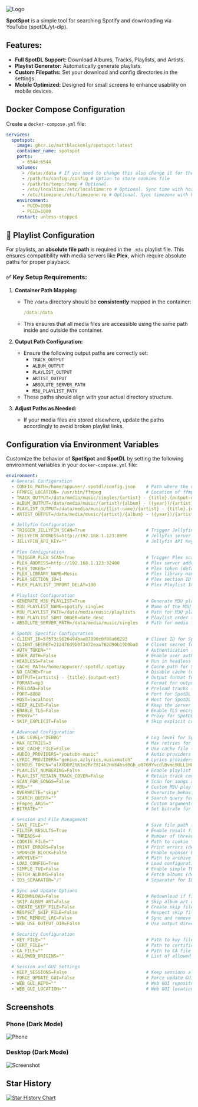 ![Logo](spotspot/static/spotspot.png)


**SpotSpot** is a simple tool for searching Spotify and downloading via YouTube (spotDL/yt-dlp).


## Features:

- **Full SpotDL Support:** Download Albums, Tracks, Playlists, and Artists.
- **Playlist Generator:** Automatically generate playlists.
- **Custom Filepaths:**  Set your download and config directories in the settings.
- **Mobile Optimized:**  Designed for small screens to enhance usability on mobile devices.


## Docker Compose Configuration

Create a `docker-compose.yml` file:

```yaml
services:
  spotspot:
    image: ghcr.io/mattblackonly/spotspot:latest
    container_name: spotspot
    ports:
      - 6544:6544
    volumes:
      - /data:/data # If you need to change this also change it for the TRACK_OUTPUT, ALBUM_OUTPUT, PLAYLIST_OUTPUT, ARTIST_OUTPUT
      - /path/to/config:/config # Option to store cookies file
      - /path/to/temp:/temp # Optional.
      - /etc/localtime:/etc/localtime:ro # Optional. Sync time with host.
      - /etc/timezone:/etc/timezone:ro # Optional. Sync timezone with host.
    environment:
      - PUID=1000
      - PGID=1000
    restart: unless-stopped
```


## 🎵 Playlist Configuration  

For playlists, an **absolute file path** is required in the `.m3u` playlist file. This ensures compatibility with media servers like **Plex**, which require absolute paths for proper playback.  

### ✅ Key Setup Requirements:  
1. **Container Path Mapping:**  
   - The `/data` directory should be **consistently** mapped in the container:  
     ```yml
     /data:/data
     ```
   - This ensures that all media files are accessible using the same path inside and outside the container.  

2. **Output Path Configuration:**  
   - Ensure the following output paths are correctly set:  
     - `TRACK_OUTPUT`  
     - `ALBUM_OUTPUT`  
     - `PLAYLIST_OUTPUT`  
     - `ARTIST_OUTPUT`  
     - `ABSOLUTE_SERVER_PATH`
     - `M3U_PLAYLIST_PATH`
   - These paths should align with your actual directory structure.  

3. **Adjust Paths as Needed:**  
   - If your media files are stored elsewhere, update the paths accordingly to avoid broken playlist links.  


## Configuration via Environment Variables

Customize the behavior of **SpotSpot** and **SpotDL** by setting the following environment variables in your `docker-compose.yml` file:

```yaml
environment:
  # General Configuration
  - CONFIG_PATH=/home/appuser/.spotdl/config.json    # Path where the config file will be saved (Windows default: D:/config.json, Linux default: /home/appuser/.spotdl/config.json)
  - FFMPEG_LOCATION= /usr/bin/ffmpeg                 # Location of ffmpeg executable (Windows default: D:/, Linux default: /usr/bin/ffmpeg)
  - TRACK_OUTPUT=/data/media/music/singles/{artist} - {title}.{output-ext}                      # Format for saving individual tracks (default: {artist} - {title}.{output-ext})
  - ALBUM_OUTPUT=/data/media/music/{artist}/{album} - ({year})/{artist} - {title}.{output-ext}  # Format for saving albums (default: {artist}/{album}/{artist} - {title}.{output-ext})
  - PLAYLIST_OUTPUT=/data/media/music/{list-name}/{artist} - {title}.{output-ext}               # Format for saving playlists (default: {list-name}/{artist} - {title}.{output-ext})
  - ARTIST_OUTPUT=/data/media/music/{artist}/{album} - ({year})/{artist} - {title}.{output-ext} # Format for saving artist albums (default: {artist}/{album}/{artist} - {title}.{output-ext})

  # Jellyfin Configuration
  - TRIGGER_JELLYFIN_SCAN=True                       # Trigger Jellyfin scan after download (default: True)
  - JELLYFIN_ADDRESS=http://192.168.1.123:8096       # Jellyfin server address (default: http://192.168.1.123:8096)
  - JELLYFIN_API_KEY=""                              # Jellyfin API Key (default: None)

  # Plex Configuration
  - TRIGGER_PLEX_SCAN=True                           # Trigger Plex scan after download (default: True)
  - PLEX_ADDRESS=http://192.168.1.123:32400          # Plex server address (default: http://192.168.1.123:32400)
  - PLEX_TOKEN=""                                    # Plex token (default: None)
  - PLEX_LIBRARY_NAME=Music                          # Plex library name (default: Music)
  - PLEX_SECTION_ID=1                                # Plex section ID (default: 1)
  - PLEX_PLAYLIST_IMPORT_DELAY=180                   # Plex Playlist Import Delay (default: 180 seconds)

  # Playlist Configuration
  - GENERATE_M3U_PLAYLIST=True                       # Generate M3U playlist after download (default: True)
  - M3U_PLAYLIST_NAME=spotify_singles                # Name of the M3U playlist (default: spotify_singles)
  - M3U_PLAYLIST_PATH=/data/media/music/playlists    # Path for M3U playlist (default: /data/media/music/playlists)
  - M3U_PLAYLIST_SORT_ORDER=date_desc                # Playlist order (default: date_desc)
  - ABSOLUTE_SERVER_PATH=/data/media/music/singles   # Path for media files (default: /data/media/music/singles)

  # SpotDL Specific Configuration
  - CLIENT_ID=5f573c9620494bae87890c0f08a60293       # Client ID for SpotDL (default: 5f573c9620494bae87890c0f08a60293)
  - CLIENT_SECRET=212476d9b0f3472eaa762d90b19b0ba8   # Client secret for SpotDL (default: 212476d9b0f3472eaa762d90b19b0ba8)
  - AUTH_TOKEN=""                                    # Authentication token for SpotDL (default: None)
  - USER_AUTH=False                                  # Enable user authentication (default: False)
  - HEADLESS=False                                   # Run in headless mode (default: False)
  - CACHE_PATH=/home/appuser/.spotdl/.spotipy        # Cache path for SpotDL (default: /home/appuser/.spotdl/.spotipy)
  - NO_CACHE=True                                    # Disable cache (default: True)
  - OUTPUT={artists} - {title}.{output-ext}          # Output format for downloaded tracks (default: {artists} - {title}.{output-ext})
  - FORMAT=mp3                                       # Format for output file (default: mp3)
  - PRELOAD=False                                    # Preload tracks (default: False)
  - PORT=8800                                        # Port for SpotDL service (default: 8800)
  - HOST=localhost                                   # Host for SpotDL service (default: localhost)
  - KEEP_ALIVE=False                                 # Keep the server alive (default: False)
  - ENABLE_TLS=False                                 # Enable TLS encryption (default: False)
  - PROXY=""                                         # Proxy for SpotDL (default: None)
  - SKIP_EXPLICIT=False                              # Skip explicit content (default: False)

  # Advanced Configuration
  - LOG_LEVEL="DEBUG"                                # Log level for SpotDL (default: DEBUG)
  - MAX_RETRIES=3                                    # Max retries for SpotDL requests (default: 3)
  - USE_CACHE_FILE=False                             # Use cache file (default: False)
  - AUDIO_PROVIDERS="youtube-music"                  # Audio providers for SpotDL (default: youtube-music)
  - LYRIC_PROVIDERS="genius,azlyrics,musixmatch"     # Lyrics providers (default: genius, azlyrics, musixmatch)
  - GENIUS_TOKEN="alXXDbPZtK1m2RrZ8I4k2Hn8Ahsd0Gh_o076HYvcdlBvmc0ULL1H8Z8xRlew5qaG"  # Genius API token
  - PLAYLIST_NUMBERING=False                         # Enable playlist numbering (default: False)
  - PLAYLIST_RETAIN_TRACK_COVER=False                # Retain track covers in playlist (default: False)
  - SCAN_FOR_SONGS=False                             # Scan for songs after download (default: False)
  - M3U=""                                           # Custom M3U playlist (default: None)
  - OVERWRITE="skip"                                 # Overwrite behavior (default: skip)
  - SEARCH_QUERY=""                                  # Search query for track (default: None)
  - FFmpeg_ARGS=""                                   # Custom arguments for ffmpeg (default: None)
  - BITRATE=""                                       # Set bitrate for downloads (default: None)

  # Session and File Management
  - SAVE_FILE=""                                     # Save file path (default: None)
  - FILTER_RESULTS=True                              # Enable result filtering (default: True)
  - THREADS=4                                        # Number of threads to use for downloads (default: 4)
  - COOKIE_FILE=""                                   # Path to cookie file (default: None, e.g /config/cookies.txt)
  - PRINT_ERRORS=False                               # Print errors (default: False)
  - SPONSOR_BLOCK=False                              # Enable sponsor block (default: False)
  - ARCHIVE=""                                       # Path to archive (default: None)
  - LOAD_CONFIG=True                                 # Load configuration (default: True)
  - SIMPLE_TUI=False                                 # Enable simple TUI (default: False)
  - FETCH_ALBUMS=False                               # Fetch albums (default: False)
  - ID3_SEPARATOR="/"                                # Separator for ID3 tags (default: /)

  # Sync and Update Options
  - REDOWNLOAD=False                                 # Redownload if file exists (default: False)
  - SKIP_ALBUM_ART=False                             # Skip album art download (default: False)
  - CREATE_SKIP_FILE=False                           # Create skip file (default: False)
  - RESPECT_SKIP_FILE=False                          # Respect skip file (default: False)
  - SYNC_REMOVE_LRC=False                            # Sync and remove LRC files (default: False)
  - WEB_USE_OUTPUT_DIR=False                         # Use output directory in web (default: False)

  # Security Configuration
  - KEY_FILE=""                                      # Path to key file (default: None)
  - CERT_FILE=""                                     # Path to certificate file (default: None)
  - CA_FILE=""                                       # Path to CA file (default: None)
  - ALLOWED_ORIGINS=""                               # List of allowed origins (default: None)

  # Session and GUI Settings
  - KEEP_SESSIONS=False                              # Keep sessions alive (default: False)
  - FORCE_UPDATE_GUI=False                           # Force update GUI (default: False)
  - WEB_GUI_REPO=""                                  # Web GUI repository (default: None)
  - WEB_GUI_LOCATION=""                              # Web GUI location (default: None)
```

## Screenshots

### Phone (Dark Mode)

![Phone](spotspot/static/phone-screenshot.png)



### Desktop (Dark Mode)

![Screenshot](spotspot/static/screenshot.png)


## Star History

<a href="https://star-history.com/#mattblackonly/spotspot&Date">
 <picture>
   <source media="(prefers-color-scheme: dark)" srcset="https://api.star-history.com/svg?repos=mattblackonly/spotspot&type=Date&theme=dark" />
   <source media="(prefers-color-scheme: light)" srcset="https://api.star-history.com/svg?repos=mattblackonly/spotspot&type=Date" />
   <img alt="Star History Chart" src="https://api.star-history.com/svg?repos=mattblackonly/spotspot&type=Date" />
 </picture>
</a>